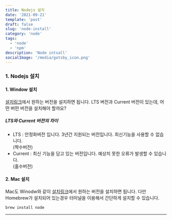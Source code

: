 ```yaml
---
title: Nodejs 설치
date: '2021-09-21'
template: 'post'
draft: false
slug: 'node-install'
category: 'node'
tags:
  - 'node'
  - 'npm'
description: 'Node intsall'
socialImage: '/media/gatsby_icon.png'
---
```


### 1. Nodejs 설치

#### 1. Window 설치

[설치링크](https://nodejs.org/en/)에서 원하는 버전을 설치하면 됩니다.
LTS 버전과 Current 버전이 있는데, 어떤 버떤 버전을 설치해야 할까요?

##### LTS와 Current 버전의 차이

- LTS : 안정화버전 입니다.
  3년간 지원되는 버전입니다. 최신기능을 사용할 수 없습니다.  
  (짝수버전)
- Current : 최신 기능을 담고 있는 버전입니다. 예상치 못한 오류가 발생할 수 있습니다.  
  (홀수버전)

#### 2. Mac 설치

Mac도 Winodw와 같이 [설치링크](https://nodejs.org/en/)에서 원하는 버전을 설치하면 됩니다. 다만 Homebrew가 설치되어 있는경우 터미널을 이용해서
간단하게 설치할 수 있습니다.

```javascript{}
brew install node
```

---
